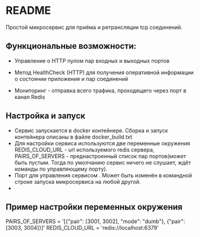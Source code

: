 # README

Простой микросервис для приёма и ретрансляции tcp соединений.
## Функциональные возможности:

* Управление о HTTP пулом пар входных и выходных портов

* Метод HealthCheck (HTTP) для получения оперативной информации о состоянии приложения и пар соединений

* Мониторинг - отправка всего трафика, проходящего через порт в канал Redis

## Настройка и запуск
* Сервис запускается в docker контейнере. Сборка и запуск контейнера описаны в файле docker_build.txt
* Для настройки сервиса используются две переменные окружения REDIS_CLOUD_URL - url используемого redis сервера, PAIRS_OF_SERVERS - преднастроенный список пар портов(может быть пустым. Тогда по умолчанию сервис ничего не слушает, ждёт команды по управляющему порту).
* Порт для управления сервисом . Может быть изменён в командной строке запуска микросервиса на любой другой.
*

## Пример настройки переменных окружения
PAIRS_OF_SERVERS = '[{"pair": [3001, 3002], "mode": "dumb"}, {"pair": [3003, 3004]}]'
REDIS_CLOUD_URL = 'redis://localhost:6379'

